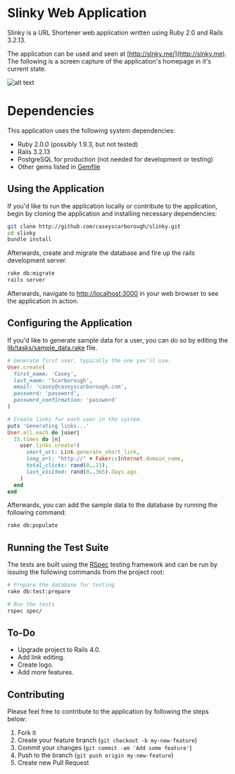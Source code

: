 # Slinky Web Application

Slinky is a URL Shortener web application written using Ruby 2.0 and Rails 3.2.13.

The application can be used and seen at [http://slnky.me/](http://slnky.me). The following is a screen capture of the application's homepage in it's current state.

![alt text][screenshot]

# Dependencies

This application uses the following system dependencies:
* Ruby 2.0.0 (possibly 1.9.3, but not tested)
* Rails 3.2.13
* PostgreSQL for production (not needed for development or testing)
* Other gems listed in [Gemfile](https://github.com/caseyscarborough/slinky/blob/master/Gemfile)


## Using the Application

If you'd like to run the application locally or contribute to the application, begin by cloning the application and installing necessary dependencies:

```bash
git clone http://github.com/caseyscarborough/slinky.git
cd slinky
bundle install
```

Afterwards, create and migrate the database and fire up the rails development server.

```bash
rake db:migrate
rails server
```

Afterwards, navigate to [http://localhost:3000](http://localhost:3000) in your web browser to see the application in action.

## Configuring the Application

If you'd like to generate sample data for a user, you can do so by editing the [lib/tasks/sample_data.rake](https://github.com/caseyscarborough/slinky/blob/master/lib/tasks/sample_data.rake) file.

```ruby
# Generate first user, typically the one you'll use.
User.create(
  first_name: 'Casey', 
  last_name: 'Scarborough',
  email: 'casey@caseyscarborough.com',
  password: 'password',
  password_confirmation: 'password'
)

# Create links for each user in the system.
puts 'Generating links...'
User.all.each do |user|     
  15.times do |n|
    user.links.create!(
      short_url: Link.generate_short_link, 
      long_url: "http://" + Faker::Internet.domain_name, 
      total_clicks: rand(0..15),
      last_visited: rand(0..365).days.ago
    )
  end
end
```

Afterwards, you can add the sample data to the database by running the following command:

```bash
rake db:populate
```

## Running the Test Suite
The tests are built using the [RSpec](http://rspec.info/) testing framework and can be run by issuing the following commands from the project root:

```bash
# Prepare the database for testing
rake db:test:prepare

# Run the tests
rspec spec/
```

## To-Do

* Upgrade project to Rails 4.0.
* Add link editing.
* Create logo.
* Add more features.


## Contributing

Please feel free to contribute to the application by following the steps below:

1. Fork it
2. Create your feature branch (`git checkout -b my-new-feature`)
3. Commit your changes (`git commit -am 'Add some feature'`)
4. Push to the branch (`git push origin my-new-feature`)
5. Create new Pull Request


[screenshot]: https://github.com/caseyscarborough/slinky/raw/master/app/assets/images/homepage.png "The application's main layout."